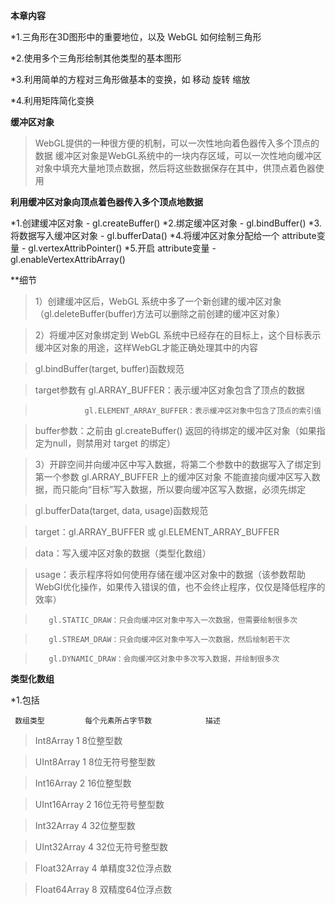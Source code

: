 **本章内容**

*1.三角形在3D图形中的重要地位，以及 WebGL 如何绘制三角形

*2.使用多个三角形绘制其他类型的基本图形

*3.利用简单的方程对三角形做基本的变换，如 移动 旋转 缩放

*4.利用矩阵简化变换

**缓冲区对象**
>WebGL提供的一种很方便的机制，可以一次性地向着色器传入多个顶点的数据
>缓冲区对象是WebGL系统中的一块内存区域，可以一次性地向缓冲区对象中填充大量地顶点数据，然后将这些数据保存在其中，供顶点着色器使用

**利用缓冲区对象向顶点着色器传入多个顶点地数据**

*1.创建缓冲区对象 - gl.createBuffer()
*2.绑定缓冲区对象 - gl.bindBuffer()
*3.将数据写入缓冲区对象 - gl.bufferData()
*4.将缓冲区对象分配给一个 attribute变量 - gl.vertexAttribPointer()
*5.开启 attribute变量 - gl.enableVertexAttribArray()

**细节
>1）创建缓冲区后，WebGL 系统中多了一个新创建的缓冲区对象（gl.deleteBuffer(buffer)方法可以删除之前创建的缓冲区对象）

>2）将缓冲区对象绑定到 WebGL 系统中已经存在的目标上，这个目标表示缓冲区对象的用途，这样WebGL才能正确处理其中的内容

>   gl.bindBuffer(target, buffer)函数规范

>   target参数有 gl.ARRAY_BUFFER：表示缓冲区对象包含了顶点的数据

>                gl.ELEMENT_ARRAY_BUFFER：表示缓冲区对象中包含了顶点的索引值

>   buffer参数：之前由 gl.createBuffer() 返回的待绑定的缓冲区对象（如果指定为null，则禁用对 target 的绑定）

>3）开辟空间并向缓冲区中写入数据，将第二个参数中的数据写入了绑定到第一个参数 gl.ARRAY_BUFFER 上的缓冲区对象
>不能直接向缓冲区写入数据，而只能向“目标”写入数据，所以要向缓冲区写入数据，必须先绑定

>   gl.bufferData(target, data, usage)函数规范

>   target：gl.ARRAY_BUFFER 或 gl.ELEMENT_ARRAY_BUFFER

>   data：写入缓冲区对象的数据（类型化数组）

>   usage：表示程序将如何使用存储在缓冲区对象中的数据（该参数帮助WebGl优化操作，如果传入错误的值，也不会终止程序，仅仅是降低程序的效率）

>        gl.STATIC_DRAW：只会向缓冲区对象中写入一次数据，但需要绘制很多次

>        gl.STREAM_DRAW：只会向缓冲区对象中写入一次数据，然后绘制若干次

>        gl.DYNAMIC_DRAW：会向缓冲区对象中多次写入数据，并绘制很多次


**类型化数组**

*1.包括 

     数组类型         每个元素所占字节数            描述
> Int8Array             1                           8位整型数

> UInt8Array            1                           8位无符号整型数

> Int16Array            2                           16位整型数

> UInt16Array           2                           16位无符号整型数

> Int32Array            4                           32位整型数

> UInt32Array           4                           32位无符号整型数

> Float32Array          4                           单精度32位浮点数

> Float64Array          8                           双精度64位浮点数

                 